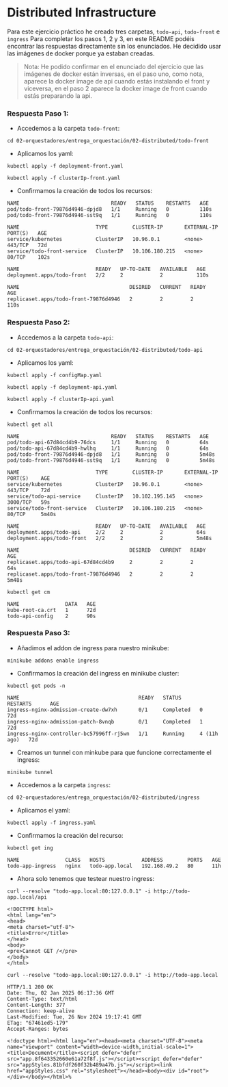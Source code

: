 # Distributed Infrastructure
Para este ejercicio práctico he creado tres carpetas, `todo-api`, `todo-front` e `ingress` Para completar los pasos 1, 2 y 3, en este README podéis encontrar las respuestas directamente sin los enunciados. He decidido usar las imágenes de docker porque ya estaban creadas.

> Nota: He podido confirmar en el enunciado del ejercicio que las imágenes de docker están inversas, en el paso uno, como nota, aparece la docker image de api cuando estás instalando el front y viceversa, en el paso 2 aparece la docker image de front cuando estás preparando la api. 

### Respuesta Paso 1:
- Accedemos a la carpeta `todo-front`:
```
cd 02-orquestadores/entrega_orquestación/02-distributed/todo-front
```
- Aplicamos los yaml:
```
kubectl apply -f deployment-front.yaml
```
```
kubectl apply -f clusterIp-front.yaml  
```
- Confirmamos la creación de todos los recursos:
```
NAME                              READY   STATUS    RESTARTS   AGE
pod/todo-front-79876d4946-dpjd8   1/1     Running   0          110s
pod/todo-front-79876d4946-sst9q   1/1     Running   0          110s

NAME                         TYPE        CLUSTER-IP       EXTERNAL-IP   PORT(S)   AGE
service/kubernetes           ClusterIP   10.96.0.1        <none>        443/TCP   72d
service/todo-front-service   ClusterIP   10.106.180.215   <none>        80/TCP    102s

NAME                         READY   UP-TO-DATE   AVAILABLE   AGE
deployment.apps/todo-front   2/2     2            2           110s

NAME                                    DESIRED   CURRENT   READY   AGE
replicaset.apps/todo-front-79876d4946   2         2         2       110s
```

### Respuesta Paso 2:

- Accedemos a la carpeta `todo-api`:
```
cd 02-orquestadores/entrega_orquestación/02-distributed/todo-api
```
- Aplicamos los yaml:
```
kubectl apply -f configMap.yaml
```
```
kubectl apply -f deployment-api.yaml  
```
```
kubectl apply -f clusterIp-api.yaml
```
- Confirmamos la creación de todos los recursos:
```
kubectl get all
```
```
NAME                              READY   STATUS    RESTARTS   AGE
pod/todo-api-67d84cd4b9-76dcs     1/1     Running   0          64s
pod/todo-api-67d84cd4b9-hwlhq     1/1     Running   0          64s
pod/todo-front-79876d4946-dpjd8   1/1     Running   0          5m48s
pod/todo-front-79876d4946-sst9q   1/1     Running   0          5m48s

NAME                         TYPE        CLUSTER-IP       EXTERNAL-IP   PORT(S)    AGE
service/kubernetes           ClusterIP   10.96.0.1        <none>        443/TCP    72d
service/todo-api-service     ClusterIP   10.102.195.145   <none>        3000/TCP   59s
service/todo-front-service   ClusterIP   10.106.180.215   <none>        80/TCP     5m40s

NAME                         READY   UP-TO-DATE   AVAILABLE   AGE
deployment.apps/todo-api     2/2     2            2           64s
deployment.apps/todo-front   2/2     2            2           5m48s

NAME                                    DESIRED   CURRENT   READY   AGE
replicaset.apps/todo-api-67d84cd4b9     2         2         2       64s
replicaset.apps/todo-front-79876d4946   2         2         2       5m48s
```
```
kubectl get cm
```
```
NAME               DATA   AGE
kube-root-ca.crt   1      72d
todo-api-config    2      90s
```
### Respuesta Paso 3:

- Añadimos el addon de ingress para nuestro minikube:
```
minikube addons enable ingress
```
- Confirmamos la creación del ingress en minikube cluster:
```
kubectl get pods -n 
```
```
NAME                                       READY   STATUS      RESTARTS      AGE
ingress-nginx-admission-create-dw7xh       0/1     Completed   0             72d
ingress-nginx-admission-patch-8vnqb        0/1     Completed   1             72d
ingress-nginx-controller-bc57996ff-rj5wn   1/1     Running     4 (11h ago)   72d
```
- Creamos un tunnel con minkube para que funcione correctamente el ingress:
```
minikube tunnel
```
- Accedemos a la carpeta `ingress`:
```
cd 02-orquestadores/entrega_orquestación/02-distributed/ingress
```
- Aplicamos el yaml:
```
kubectl apply -f ingress.yaml
```
- Confirmamos la creación del recurso:
```
kubectl get ing 
```
```
NAME               CLASS   HOSTS            ADDRESS        PORTS   AGE
todo-app-ingress   nginx   todo-app.local   192.168.49.2   80      11h
```
- Ahora solo tenemos que testear nuestro ingress:
```
curl --resolve "todo-app.local:80:127.0.0.1" -i http://todo-app.local/api
```
```
<!DOCTYPE html>
<html lang="en">
<head>
<meta charset="utf-8">
<title>Error</title>
</head>
<body>
<pre>Cannot GET /</pre>
</body>
</html>
```
```
curl --resolve "todo-app.local:80:127.0.0.1" -i http://todo-app.local
```
```
HTTP/1.1 200 OK
Date: Thu, 02 Jan 2025 06:17:36 GMT
Content-Type: text/html
Content-Length: 377
Connection: keep-alive
Last-Modified: Tue, 26 Nov 2024 19:17:41 GMT
ETag: "67461ed5-179"
Accept-Ranges: bytes

<!doctype html><html lang="en"><head><meta charset="UTF-8"><meta name="viewport" content="width=device-width,initial-scale=1"><title>Document</title><script defer="defer" src="app.8f643352660e61a72f8f.js"></script><script defer="defer" src="appStyles.81bfdf260f32b489a47b.js"></script><link href="appStyles.css" rel="stylesheet"></head><body><div id="root"></div></body></html>%
```